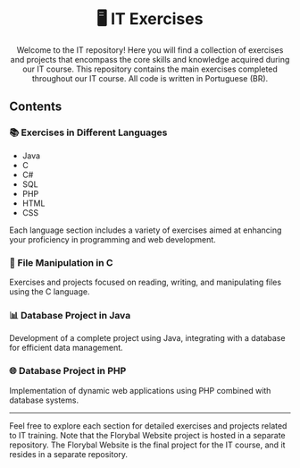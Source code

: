 <h1 align="center">🖥️ IT Exercises</h1>

<p align="center">Welcome to the IT repository! Here you will find a collection of exercises and projects that encompass the core skills and knowledge acquired during our IT course. This repository contains the main exercises completed throughout our IT course. All code is written in Portuguese (BR).</p>

## Contents

### 📚 Exercises in Different Languages

- Java
- C
- C#
- SQL
- PHP
- HTML
- CSS

Each language section includes a variety of exercises aimed at enhancing your proficiency in programming and web development.

### 📂 File Manipulation in C

Exercises and projects focused on reading, writing, and manipulating files using the C language.

### 📊 Database Project in Java

Development of a complete project using Java, integrating with a database for efficient data management.

### 🌐 Database Project in PHP

Implementation of dynamic web applications using PHP combined with database systems.

---

Feel free to explore each section for detailed exercises and projects related to IT training. Note that the Florybal Website project is hosted in a separate repository.
The Florybal Website is the final project for the IT course, and it resides in a separate repository.
